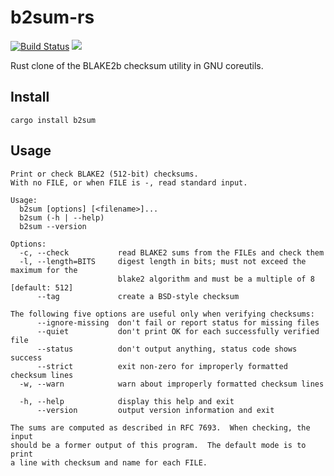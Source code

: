 # b2sum-rs

[![Build Status](https://travis-ci.org/jtdowney/b2sum-rs.svg?branch=master)](https://travis-ci.org/jtdowney/b2sum-rs)
[![](https://img.shields.io/crates/v/b2sum.svg)](https://crates.io/crates/b2sum)

Rust clone of the BLAKE2b checksum utility in GNU coreutils.

## Install

`cargo install b2sum`

## Usage

```
Print or check BLAKE2 (512-bit) checksums.
With no FILE, or when FILE is -, read standard input.

Usage:
  b2sum [options] [<filename>]...
  b2sum (-h | --help)
  b2sum --version

Options:
  -c, --check           read BLAKE2 sums from the FILEs and check them
  -l, --length=BITS     digest length in bits; must not exceed the maximum for the
                        blake2 algorithm and must be a multiple of 8 [default: 512]
      --tag             create a BSD-style checksum

The following five options are useful only when verifying checksums:
      --ignore-missing  don't fail or report status for missing files
      --quiet           don't print OK for each successfully verified file
      --status          don't output anything, status code shows success
      --strict          exit non-zero for improperly formatted checksum lines
  -w, --warn            warn about improperly formatted checksum lines

  -h, --help            display this help and exit
      --version         output version information and exit

The sums are computed as described in RFC 7693.  When checking, the input
should be a former output of this program.  The default mode is to print
a line with checksum and name for each FILE.
```
